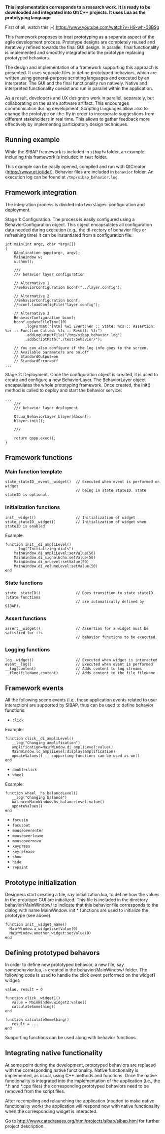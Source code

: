 
**This implementation corresponds to a research work. It is ready to be downloaded and integrated into Qt/C++ projects. It uses Lua as the prototyping language**

First of all, watch this ;-)
https://www.youtube.com/watch?v=H9-wh-08BSg

This framework proposes to treat prototyping as a separate aspect of the agile development process.
Prototype designs are completely reused and iteratively refined towards the
final GUI design. In parallel, final functionality is implemented and
smoothly integrated into the prototype replacing prototyped behaviors.

The design and implementation of a framework supporting this approach is
presented. It uses separate files to define prototyped behaviors, which are written
using general-purpose scripting languages and executed by an
interpreter. The GUI and the final functionality run natively.
Native and interpreted functionality coexist and run in parallel within the
application.

As a result, developers and UX designers work in parallel, separately, but
collaborating on the same software artifact. This encourages communication
during development. Scripting languages allow also to change the prototype on-the-fly in order
to incorporate suggestions from different stakeholders in real time. This
allows to gather feedback more effectively by implementing participatory
design techniques.

## Running example

While the SIBAP framework is included in `sibapfw` folder, an example including this
framework is included in `test` folder. 

This example can be easily opened, compiled and run with 
QtCreator (https://www.qt.io/ide/). 
Behavior files are included in `behavior` folder. 
An execution log can be found at `/tmp/sibap_behavior.log`.



## Framework integration

The integration process is divided into two stages: configuration and deployment.

Stage 1: Configuration. The process is easily configured using a BehaviorConfiguration
object. This object encapsulates all configuration data needed during execution (e.g., the di-rectory of behavior files or refreshing time) It can be instantiated from a configuration file:

    int main(int argc, char *argv[])
    {
        QApplication qapp(argc, argv);
        MainWindow w;
        w.show();

        ///
        /// behavior layer configuration

        // Alternative 1
        //BehaviorConfiguration bconf("../layer.config");

        // Alternative 2
        //BehaviorConfiguration bconf;
        //bconf.loadConfigFile("layer.config");

        // Alternative 3
        BehaviorConfiguration bconf;
        bconf.updateFileTime(10)
             .logFormat("[%tm] %wi Event:%en :: State: %cs :: Assertion: %ar :: Function Called: %fc :: Result: %fr")
             .addLogOutputFile("/tmp/sibap_behavior.log")
             .addScriptPath("./test/behavior/");

        // You can also configure if the log info goes to the screen.
        // Available parameters are on,off
        // StandardOutput=on
        // StandardError=off
    ...

Stage 2: Deployment. Once the configuration object is created, it is used to create and configure a new BehaviorLayer. The BehaviorLayer object encapsulates the whole prototyping framework. Once created, the
init() method is called to deploy and start the behavior service:


    ...
        ///
        /// behavior layer deployment

        QtLua_BehaviorLayer blayer(&bconf);
        blayer.init();

        ///

        return qapp.exec();
    }

## Framework functions

### Main function template

    state_stateID__event__widget()  // Executed when event is performed on widget 
                                    // being in state stateID. state stateID is optional.

### Initialization functions

    init__widget()                  // Initialization of widget
    state_stateID__widget()         // Initialization of widget when stateID is enabled
    
Example:

    function init__di_ampliLevel()
        __log("Initializing dials")
        MainWindow.di_ampliLevel:setValue(50)
        MainWindow.di_signalEcho:setValue(50)
        MainWindow.di_nrLevel:setValue(50)
        MainWindow.di_volumeLevel:setValue(50)
    end

### State functions

    state__stateID()                // Does transition to state stateID. (State functions
                                    // are automatically defined by SIBAP).

### Assert functions

    assert__widget()                // Assertion for a widget must be satisfied for its
                                    // behavior functions to be executed.

### Logging functions

    log__widget()                   // Executed when widget is interacted
    event__log()                    // Executed when event is performed
    __log(content)                  // Adds content to log streams
    __flog(fileName,content)        // Adds content to the file fileName


## Framework events

All the following scene events (i.e., those application events related to user 
interaction) are supported by SIBAP, thus can be used to define behavior functions:

- `click`

Example:

    function click__di_ampliLevel()
       __log("Changing amplification")
       amplification=MainWindow.di_ampliLevel:value()
       MainWindow.lc_ampliLevel:display(amplification)
       updateValues() -- supporting functions can be used as well
    end

- `doubleclick`
- `wheel`

Example:

    function wheel__hs_balanceLevel()
       __log("Changing balance")
       balance=MainWindow.hs_balanceLevel:value()
       updateValues()
    end

- `focusin`
- `focusout`
- `mouseoverenter`
- `mouseoverleave`
- `mouseovermove`
- `keypress`
- `keyrelease`
- `show`
- `hide`
- `repaint`


## Prototype initialization

Designers start creating a file, say initialization.lua, to define how the
values in the prototype GUI are initialized. This file is included in the directory
behavior/MainWindow/ to indicate that this behavior file corresponds to the dialog with
name MainWindow. init * functions are used to initialize the prototype (see above).

    function init__widget_name()
      MainWindow.a_widget:setValue(0)
      MainWindow.another_widget:setValue(0)
    end

## Defining prototyped behavors

In order to define new prototyped behavior, a new file, say somebehavior.lua, is created
in the behavior/MainWindow/ folder. The following code is used to handle the click event
performed on the widget1 widget:

    value, result = 0
    
    function click__widget1()
       value = MainWindow.widget2:value()
       calculateSomething()
    end
    
    function calculateSomething()
       result = ...
    end

Supporting functions can be used along with behavior functions.


## Integrating native functionality

At some point during the development, prototyped behaviors are replaced with the corresponding native functionality. Native functionality is implemented, as usual, using C++ methods and functions. Once the native functionality is integrated into the implementation of the application (i.e., the *.h and *.cpp files) the corresponding prototyped behaviors need to be removed from the script files. 

After recompiling and relaunching the application (needed to make native functionality work) the application will respond now with native functionality when the corresponding widget is interacted.




Go to http://www.catedrasaes.org/html/projects/sibap/sibap.html for further project description.
